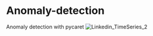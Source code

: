 # Anomaly-detection
Anomaly detection with pycaret
![Linkedin_TimeSeries_2](https://user-images.githubusercontent.com/92163016/202103941-8a0ca6be-c205-4fc1-8143-e15275f0b57e.png)
